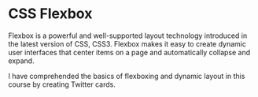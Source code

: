 # CSS Flexbox

Flexbox is a powerful and well-supported layout technology introduced in the latest version of CSS, CSS3. Flexbox makes it easy to  create dynamic user interfaces that center items on a page and automatically collapse and expand.  

I have comprehended the basics of flexboxing and dynamic layout in this course by creating Twitter cards.